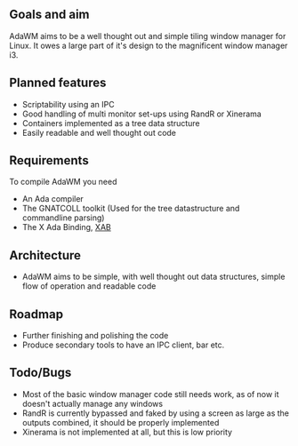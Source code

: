 Goals and aim
-------------
AdaWM aims to be a well thought out and simple tiling window manager for Linux.
It owes a large part of it's design to the magnificent window manager i3.

Planned features
----------------
* Scriptability using an IPC 
* Good handling of multi monitor set-ups using RandR or Xinerama
* Containers implemented as a tree data structure
* Easily readable and well thought out code

Requirements
------------
To compile AdaWM you need

* An Ada compiler
* The GNATCOLL toolkit (Used for the tree datastructure and commandline parsing)
* The X Ada Binding, [XAB](https://github.com/SietsevanderMolen/xab)

Architecture
------------
* AdaWM aims to be simple, with well thought out data structures, simple flow
  of operation and readable code

Roadmap
-------
* Further finishing and polishing the code
* Produce secondary tools to have an IPC client, bar etc.

Todo/Bugs
---------
* Most of the basic window manager code still needs work, as of now it doesn't
  actually manage any windows
* RandR is currently bypassed and faked by using a screen as large as the
  outputs combined, it should be properly implemented
* Xinerama is not implemented at all, but this is low priority
